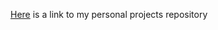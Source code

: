 [Here](https://github.com/tjscanlan/Personal_Projects) is a link to my personal projects repository
